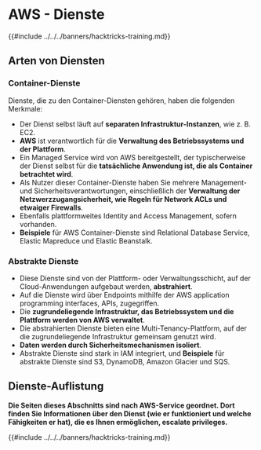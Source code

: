 # AWS - Dienste

{{#include ../../../banners/hacktricks-training.md}}

## Arten von Diensten

### Container-Dienste

Dienste, die zu den Container-Diensten gehören, haben die folgenden Merkmale:

- Der Dienst selbst läuft auf **separaten Infrastruktur-Instanzen**, wie z. B. EC2.
- **AWS** ist verantwortlich für die **Verwaltung des Betriebssystems und der Plattform**.
- Ein Managed Service wird von AWS bereitgestellt, der typischerweise der Dienst selbst für die **tatsächliche Anwendung ist, die als Container betrachtet wird**.
- Als Nutzer dieser Container-Dienste haben Sie mehrere Management- und Sicherheitsverantwortungen, einschließlich der **Verwaltung der Netzwerzzugangsicherheit, wie Regeln für Network ACLs und etwaiger Firewalls**.
- Ebenfalls plattformweites Identity and Access Management, sofern vorhanden.
- **Beispiele** für AWS Container-Dienste sind Relational Database Service, Elastic Mapreduce und Elastic Beanstalk.

### Abstrakte Dienste

- Diese Dienste sind von der Plattform- oder Verwaltungsschicht, auf der Cloud-Anwendungen aufgebaut werden, **abstrahiert**.
- Auf die Dienste wird über Endpoints mithilfe der AWS application programming interfaces, APIs, zugegriffen.
- Die **zugrundeliegende Infrastruktur, das Betriebssystem und die Plattform werden von AWS verwaltet**.
- Die abstrahierten Dienste bieten eine Multi-Tenancy-Plattform, auf der die zugrundeliegende Infrastruktur gemeinsam genutzt wird.
- **Daten werden durch Sicherheitsmechanismen isoliert**.
- Abstrakte Dienste sind stark in IAM integriert, und **Beispiele** für abstrakte Dienste sind S3, DynamoDB, Amazon Glacier und SQS.

## Dienste-Auflistung

**Die Seiten dieses Abschnitts sind nach AWS-Service geordnet. Dort finden Sie Informationen über den Dienst (wie er funktioniert und welche Fähigkeiten er hat), die es Ihnen ermöglichen, escalate privileges.**


{{#include ../../../banners/hacktricks-training.md}}
